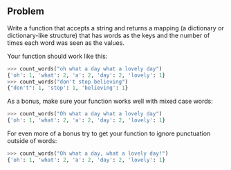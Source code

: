 ## Problem

Write a function that accepts a string and returns a mapping (a dictionary or dictionary-like structure) that has words as the keys and the number of times each word was seen as the values.


Your function should work like this:

```python
>>> count_words("oh what a day what a lovely day")
{'oh': 1, 'what': 2, 'a': 2, 'day': 2, 'lovely': 1}
>>> count_words("don't stop believing")
{"don't": 1, 'stop': 1, 'believing': 1}
```
As a bonus, make sure your function works well with mixed case words:
```python
>>> count_words("Oh what a day what a lovely day")
{'oh': 1, 'what': 2, 'a': 2, 'day': 2, 'lovely': 1}
```
For even more of a bonus try to get your function to ignore punctuation outside of words:
```python
>>> count_words("Oh what a day, what a lovely day!")
{'oh': 1, 'what': 2, 'a': 2, 'day': 2, 'lovely': 1}
```
